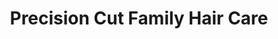 ---
title: "Precision Cut Family Hair Care"
url: /gilbert/precision-cut-family-hair-care/
shop: hairdresser
---